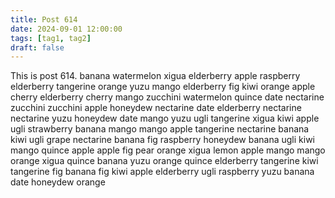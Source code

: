 ```yaml
---
title: Post 614
date: 2024-09-01 12:00:00
tags: [tag1, tag2]
draft: false
---
```

This is post 614.
banana
watermelon
xigua
elderberry
apple
raspberry
elderberry
tangerine
orange
yuzu
mango
elderberry
fig
kiwi
orange
apple
cherry
elderberry
cherry
mango
zucchini
watermelon
quince
date
nectarine
zucchini
zucchini
apple
honeydew
nectarine
date
elderberry
nectarine
nectarine
yuzu
honeydew
date
mango
yuzu
ugli
tangerine
xigua
kiwi
apple
ugli
strawberry
banana
mango
mango
apple
tangerine
nectarine
banana
kiwi
ugli
grape
nectarine
banana
fig
raspberry
honeydew
banana
ugli
kiwi
mango
quince
apple
apple
fig
pear
orange
xigua
lemon
apple
mango
mango
orange
xigua
quince
banana
yuzu
orange
quince
elderberry
tangerine
kiwi
tangerine
fig
banana
fig
kiwi
apple
elderberry
ugli
raspberry
yuzu
banana
date
honeydew
orange
